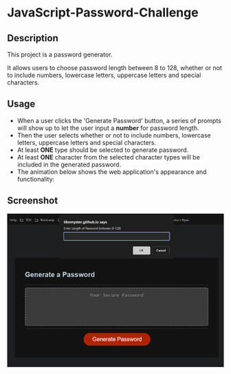 # JavaScript-Password-Challenge

## Description

This project is a password generator. 

It allows users to choose password length between 8 to 128, whether or not to include numbers, lowercase letters, uppercase letters and special characters. 

## Usage

* When a user clicks the 'Generate Password' button, a series of prompts will show up to let the user input a **number** for password length. 
* Then the user selects whether or not to include numbers, lowercase letters, uppercase letters and special characters.
* At least **ONE** type should be selected to generate password. 
* At least **ONE** character from the selected character types will be included in the generated password.
* The animation below shows the web application's appearance and functionality:

## Screenshot

![](Screenshot.png)

